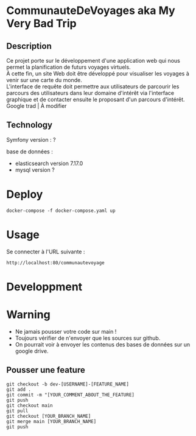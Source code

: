 # CommunauteDeVoyages aka My Very Bad Trip  

## Description  
Ce projet porte sur le développement d'une application web qui nous permet la planification de futurs voyages virtuels.   
À cette fin, un site Web doit être développé pour visualiser les voyages à venir sur une carte du monde.   
L'interface de requête doit permettre aux utilisateurs de parcourir les parcours des utilisateurs dans leur domaine d'intérêt via l'interface graphique et de contacter ensuite le proposant d'un parcours d'intérêt.  
Google trad | À modifier  
## Technology 

Symfony version : ?

base de données :  
- elasticsearch version 7.17.0  
- mysql version ?  

# Deploy  
```
docker-compose -f docker-compose.yaml up  
```

# Usage  
Se connecter à l'URL suivante :  
```
http://localhost:80/communautevoyage  
```

# Developpment

# Warning   
- Ne jamais pousser votre code sur main !  
- Toujours vérifier de n'envoyer que les sources sur github.
- On pourrait voir à envoyer les contenus des bases de données sur un google drive.  
## Pousser une feature  
```
git checkout -b dev-[USERNAME]-[FEATURE_NAME]  
git add .  
git commit -m "[YOUR_COMMENT_ABOUT_THE_FEATURE]  
git push  
git checkout main  
git pull  
git checkout [YOUR_BRANCH_NAME]  
git merge main [YOUR_BRANCH_NAME]  
git push  
```